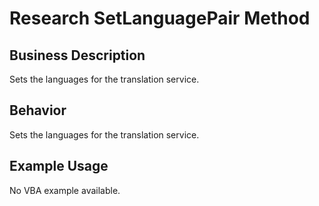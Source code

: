 # Research SetLanguagePair Method

## Business Description
Sets the languages for the translation service.

## Behavior
Sets the languages for the translation service.

## Example Usage
No VBA example available.